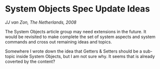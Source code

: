 System Objects Spec Update Ideas
================================
*JJ van Zon, The Netherlands, 2008*

The System Objects article group may need extensions in the future.
It would be revisited to make complete the set of system aspects and system commands and cross out remaining ideas and topics.

Somewhere I wrote down the idea that Getters & Setters should be a sub-topic inside System Objects, but I am not sure why. It seems that is already coverted by the content?